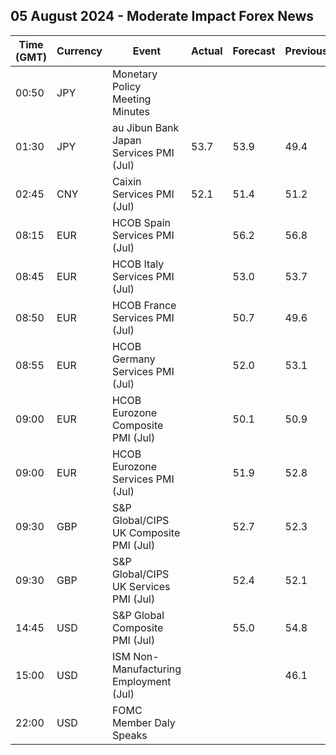 ## 05 August 2024 - Moderate Impact Forex News

| Time (GMT) | Currency | Event | Actual | Forecast | Previous |
|------|----------|-------|--------|----------|----------|
| 00:50 | JPY | Monetary Policy Meeting Minutes |  |  |  |
| 01:30 | JPY | au Jibun Bank Japan Services PMI (Jul) | 53.7 | 53.9 | 49.4 |
| 02:45 | CNY | Caixin Services PMI (Jul) | 52.1 | 51.4 | 51.2 |
| 08:15 | EUR | HCOB Spain Services PMI (Jul) |  | 56.2 | 56.8 |
| 08:45 | EUR | HCOB Italy Services PMI (Jul) |  | 53.0 | 53.7 |
| 08:50 | EUR | HCOB France Services PMI (Jul) |  | 50.7 | 49.6 |
| 08:55 | EUR | HCOB Germany Services PMI (Jul) |  | 52.0 | 53.1 |
| 09:00 | EUR | HCOB Eurozone Composite PMI (Jul) |  | 50.1 | 50.9 |
| 09:00 | EUR | HCOB Eurozone Services PMI (Jul) |  | 51.9 | 52.8 |
| 09:30 | GBP | S&P Global/CIPS UK Composite PMI (Jul) |  | 52.7 | 52.3 |
| 09:30 | GBP | S&P Global/CIPS UK Services PMI (Jul) |  | 52.4 | 52.1 |
| 14:45 | USD | S&P Global Composite PMI (Jul) |  | 55.0 | 54.8 |
| 15:00 | USD | ISM Non-Manufacturing Employment (Jul) |  |  | 46.1 |
| 22:00 | USD | FOMC Member Daly Speaks |  |  |  |
